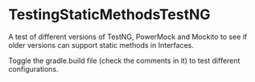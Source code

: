 # TestingStaticMethodsTestNG
A test of different versions of TestNG, PowerMock and Mockito to see if older versions can support static methods in Interfaces.

Toggle the gradle.build file (check the comments in it) to test different configurations.

